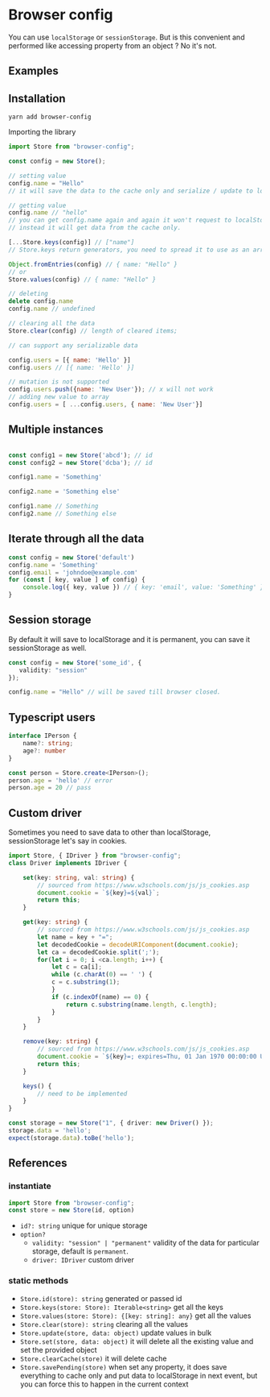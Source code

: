 # Browser config

You can use `localStorage` or `sessionStorage`. But is this convenient and performed like accessing property from an object ? No it's not.

## Examples

## Installation

    yarn add browser-config

Importing the library

```js
import Store from "browser-config";
```

```js
const config = new Store();

// setting value
config.name = "Hello"
// it will save the data to the cache only and serialize / update to localStorage in next loop.

// getting value
config.name // "hello"
// you can get config.name again and again it won't request to localStorage or deserialize,
// instead it will get data from the cache only.

[...Store.keys(config)] // ["name"]
// Store.keys return generators, you need to spread it to use as an array.

Object.fromEntries(config) // { name: "Hello" }
// or 
Store.values(config) // { name: "Hello" }

// deleting
delete config.name
config.name // undefined

// clearing all the data
Store.clear(config) // length of cleared items;

// can support any serializable data

config.users = [{ name: 'Hello' }]
config.users // [{ name: 'Hello' }]

// mutation is not supported
config.users.push({name: 'New User'}); // x will not work
// adding new value to array
config.users = [ ...config.users, { name: 'New User'}]
```

## Multiple instances

```js

const config1 = new Store('abcd'); // id
const config2 = new Store('dcba'); // id

config1.name = 'Something'

config2.name = 'Something else'

config1.name // Something
config2.name // Something else
```

## Iterate through all the data
```js
const config = new Store('default')
config.name = 'Something'
config.email = 'johndoe@example.com'
for (const [ key, value ] of config) {
    console.log({ key, value }) // { key: 'email', value: 'Something' } and so on...
}
```

## Session storage
By default it will save to localStorage and it is permanent, you can save it sessionStorage as well.

```ts
const config = new Store('some_id', {
   validity: "session"
});

config.name = "Hello" // will be saved till browser closed.
```

## Typescript users
```ts
interface IPerson {
    name?: string;
    age?: number
}

const person = Store.create<IPerson>();
person.age = 'hello' // error
person.age = 20 // pass
```

## Custom driver
Sometimes you need to save data to other than localStorage, sessionStorage let's say in cookies.

```ts
import Store, { IDriver } from "browser-config";
class Driver implements IDriver {

    set(key: string, val: string) {
        // sourced from https://www.w3schools.com/js/js_cookies.asp
        document.cookie = `${key}=${val}`;
        return this;
    }

    get(key: string) {
        // sourced from https://www.w3schools.com/js/js_cookies.asp
        let name = key + "=";
        let decodedCookie = decodeURIComponent(document.cookie);
        let ca = decodedCookie.split(';');
        for(let i = 0; i <ca.length; i++) {
            let c = ca[i];
            while (c.charAt(0) == ' ') {
            c = c.substring(1);
            }
            if (c.indexOf(name) == 0) {
                return c.substring(name.length, c.length);
            }
        }
    }

    remove(key: string) {
        // sourced from https://www.w3schools.com/js/js_cookies.asp
        document.cookie = `${key}=; expires=Thu, 01 Jan 1970 00:00:00 UTC; path=/;`;
        return this;
    }

    keys() {
        // need to be implemented
    }
}

const storage = new Store("1", { driver: new Driver() });
storage.data = 'hello';
expect(storage.data).toBe('hello');
```

## References

### instantiate

```ts
import Store from "browser-config";
const store = new Store(id, option)
```
* `id?: string` unique for unique storage
*  `option?`
    * `validity: "session" | "permanent"` validity of the data for particular storage, default is `permanent`.
    * `driver: IDriver` custom driver


### static methods
* `Store.id(store): string` generated or passed id
* `Store.keys(store: Store): Iterable<string>` get all the keys
* `Store.values(store: Store): {[key: string]: any}` get all the values
* `Store.clear(store): string` clearing all the values
* `Store.update(store, data: object)` update values in bulk
* `Store.set(store, data: object)` it will delete all the existing value and set the provided object
* `Store.clearCache(store)` it will delete cache
* `Store.savePending(store)` when set any property, it does save everything to cache only and put data to localStorage in next event, but you can force this to happen in the current context

